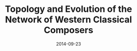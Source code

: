 ---
title: "Topology and Evolution of the Network of Western Classical Composers"
collection: talks
type: "Talk"
permalink: /talks/2014-eccs2014
venue: "ECCS2014"
date: 2014-09-23
location: "Lucca, Italy"
---